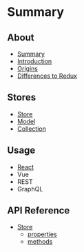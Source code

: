 # Summary

## About

* [Summary](SUMMARY.md)
* [Introduction](README.md)
* [Origins](about/origins.md)
* [Differences to Redux](about/differences-to-redux.md)

## Stores

* [Store](stores/store.md)
* [Model](stores/model.md)
* [Collection](stores/collection.md)

## Usage

* [React](usage/react.md)
* Vue
* REST
* GraphQL

## API Reference

* [Store](api/store/README.md)
  * [properties](api/store/properties.md)
  * [methods](api/store/methods.md)

